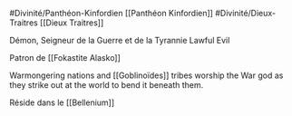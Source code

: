 #Divinité/Panthéon-Kinfordien [[Panthéon Kinfordien]] 
#Divinité/Dieux-Traitres [[Dieux Traitres]]

Démon, Seigneur de la Guerre et de la Tyrannie
Lawful Evil

Patron de [[Fokastite Alasko]]

Warmongering nations and [[Goblinoïdes]] tribes worship the War god as they strike out at the world to bend it beneath them.

Réside dans le [[Bellenium]]